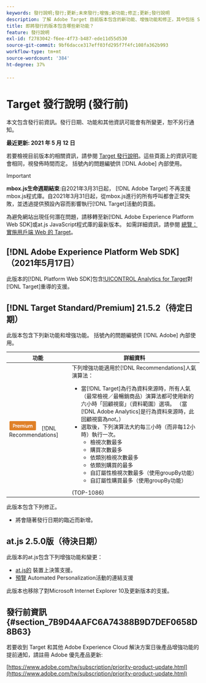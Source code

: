 ```yaml
---
keywords: 發行說明;發行;更新;未來發行;增強;新功能;修正;更新;發行說明
description: 了解 Adobe Target 目前版本包含的新功能、增強功能和修正，其中包括 SDK、API 和 JavaScript 程式庫。
title: 即將發行的版本包含哪些新功能？
feature: 發行說明
exl-id: f2783042-f6ee-4f73-b487-ede11d55d530
source-git-commit: 9bf6dacce317eff03fd295f7f4fc108fa362b993
workflow-type: tm+mt
source-wordcount: '384'
ht-degree: 37%

---
```


# Target 發行說明 (發行前)

本文包含發行前資訊。發行日期、功能和其他資訊可能會有所變更，恕不另行通知。

**最近更新: 2021 年 5 月 12 日**

若要檢視目前版本的相關資訊，請參閱 [Target 發行說明](release-notes.md)。這些頁面上的資訊可能會相同，視發佈時間而定。 括號內的問題編號供 [!DNL Adobe] 內部使用。

>[!IMPORTANT]
>
>**mbox.js生命週期結束**:自2021年3月31日起， [!DNL Adobe Target] 不再支援mbox.js程式庫。自2021年3月31日起，從mbox.js進行的所有呼叫都會正常失敗，並透過提供預設內容而影響執行[!DNL Target]活動的頁面。
>
>為避免網站出現任何潛在問題，請移轉至新[!DNL Adobe Experience Platform Web SDK]或at.js JavaScript程式庫的最新版本。 如需詳細資訊，請參閱 [總覽：實施用戶端 Web 的 Target](/help/c-implementing-target/c-implementing-target-for-client-side-web/implement-target-for-client-side-web.md)。

## [!DNL Adobe Experience Platform Web SDK] （2021年5月17日）

此版本的[!DNL Platform Web SDK]包含[!UICONTROL  Analytics for Target](A4T)對[!DNL Target]重導的支援。

## [!DNL Target Standard/Premium] 21.5.2（待定日期）

此版本包含下列新功能和增強功能。 括號內的問題編號供 [!DNL Adobe] 內部使用。

| 功能 | 詳細資料 |
| --- | --- |
| ![Premium](/help/assets/premium.png) [!DNL Recommendations] | 下列增強功能適用於[!DNL Recommendations]人氣演算法：<ul><li>當[!DNL Target]為行為資料來源時，所有人氣（最常檢視／最暢銷商品）演算法都可使用新的六小時「回顧視窗」（資料範圍）選項。 （當[!DNL Adobe Analytics]是行為資料來源時，此回顧視窗為&#x200B;*not*。）</li><li>選取後，下列演算法大約每三小時（而非每12小時）執行一次。<ul><li>檢視次數最多</li><li>購買次數最多</li><li>依類別檢視次數最多</li><li>依類別購買的最多</li><li>自訂屬性檢視次數最多（使用groupBy功能）</li><li>自訂屬性購買最多（使用groupBy功能）</li></ul></ul>(TOP-1086) |

此版本包含下列修正。

* 將會隨著發行日期的臨近而新增。

## at.js 2.5.0版（待決日期）

此版本的at.js包含下列增強功能和變更：

* [at.js的](/help/c-implementing-target/c-implementing-target-for-client-side-web/on-device-decisioning/on-device-decisioning.md) 裝置上決策支援。
* [預覽](/help/c-activities/c-activity-qa/activity-qa.md) Automated Personalization活動的連結支援

此版本也移除了對Microsoft Internet Explorer 10及更新版本的支援。

## 發行前資訊 {#section_7B9D4AAFC6A74388B9D7DEF0658D8B63}

若要收到 Target 和其他 Adobe Experience Cloud 解決方案日後產品增強功能的提前通知，請註冊 Adobe 優先產品更新:

[https://www.adobe.com/tw/subscription/priority-product-update.html](https://www.adobe.com/tw/subscription/priority-product-update.html)
